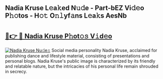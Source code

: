## Nadia Kruse L𝚎a𝚔ed N𝚞𝚍e - Part-bEZ Vi𝚍𝚎o P𝚑𝚘tos - H𝚘𝚝 O𝚗𝚕yf𝚊ns L𝚎a𝚔s AesNb

# <h2><a href="http://kf28tv.oniu.top/?m=Nadia+Kruse">🔗👉 🔴 Nadia Kruse P𝚑ot𝚘𝚜 V𝚒d𝚎o</a></h2>

[![Nadia Kruse Nu𝚍e𝚜](https://i.imgur.com/0qMVB7G.gif)](http://kf28tv.oniu.top/?m=Nadia+Kruse)
Social media personality Nadia Kruse, acclaimed for publishing dance and lifestyle material, consisting of presentations and personal blogs. Nadia Kruse's public image is characterized by its friendly and relatable nature, but the intricacies of his personal life remain shrouded in secrecy.  
